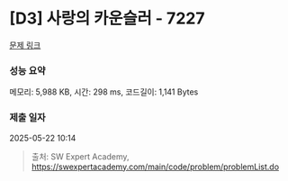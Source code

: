 # [D3] 사랑의 카운슬러 - 7227 

[문제 링크](https://swexpertacademy.com/main/code/problem/problemDetail.do?contestProbId=AWlQUD2qtysDFAVS) 

### 성능 요약

메모리: 5,988 KB, 시간: 298 ms, 코드길이: 1,141 Bytes

### 제출 일자

2025-05-22 10:14



> 출처: SW Expert Academy, https://swexpertacademy.com/main/code/problem/problemList.do